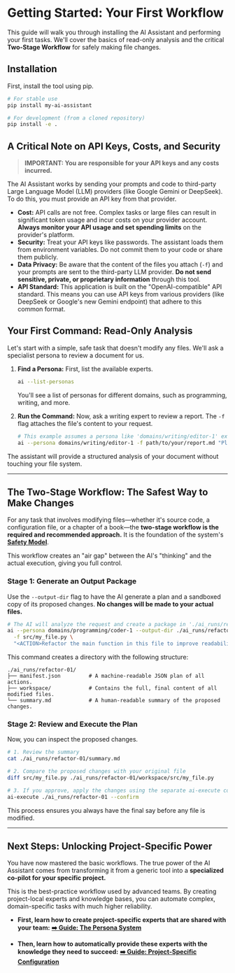 # Getting Started: Your First Workflow

This guide will walk you through installing the AI Assistant and performing your first tasks. We'll cover the basics of read-only analysis and the critical **Two-Stage Workflow** for safely making file changes.

## Installation

First, install the tool using pip.

```bash
# For stable use
pip install my-ai-assistant

# For development (from a cloned repository)
pip install -e .
```

## A Critical Note on API Keys, Costs, and Security

> **IMPORTANT: You are responsible for your API keys and any costs incurred.**

The AI Assistant works by sending your prompts and code to third-party Large Language Model (LLM) providers (like Google Gemini or DeepSeek). To do this, you must provide an API key from that provider.

-   **Cost:** API calls are not free. Complex tasks or large files can result in significant token usage and incur costs on your provider account. **Always monitor your API usage and set spending limits** on the provider's platform.
-   **Security:** Treat your API keys like passwords. The assistant loads them from environment variables. Do not commit them to your code or share them publicly.
-   **Data Privacy:** Be aware that the content of the files you attach (`-f`) and your prompts are sent to the third-party LLM provider. **Do not send sensitive, private, or proprietary information** through this tool.
-   **API Standard:** This application is built on the "OpenAI-compatible" API standard. This means you can use API keys from various providers (like DeepSeek or Google's new Gemini endpoint) that adhere to this common format.


## Your First Command: Read-Only Analysis

Let's start with a simple, safe task that doesn't modify any files. We'll ask a specialist persona to review a document for us.

1.  **Find a Persona:** First, list the available experts.
    ```bash
    ai --list-personas
    ```
    You'll see a list of personas for different domains, such as programming, writing, and more.

2.  **Run the Command:** Now, ask a writing expert to review a report. The `-f` flag attaches the file's content to your request.
    ```bash
    # This example assumes a persona like 'domains/writing/editor-1' exists.
    ai --persona domains/writing/editor-1 -f path/to/your/report.md "Please review this report for clarity, tone, and grammatical errors."
    ```
The assistant will provide a structured analysis of your document without touching your file system.

---

## The Two-Stage Workflow: The Safest Way to Make Changes

For any task that involves modifying files—whether it's source code, a configuration file, or a chapter of a book—the **two-stage workflow is the required and recommended approach.** It is the foundation of the system's **[Safety Model](./safety_model.md)**.

This workflow creates an "air gap" between the AI's "thinking" and the actual execution, giving you full control.

### Stage 1: Generate an Output Package

Use the `--output-dir` flag to have the AI generate a plan and a sandboxed copy of its proposed changes. **No changes will be made to your actual files.**

```bash
# The AI will analyze the request and create a package in './ai_runs/refactor-01'
ai --persona domains/programming/coder-1 --output-dir ./ai_runs/refactor-01 \
  -f src/my_file.py \
  "<ACTION>Refactor the main function in this file to improve readability.</ACTION>"
```

This command creates a directory with the following structure:
```
./ai_runs/refactor-01/
├── manifest.json         # A machine-readable JSON plan of all actions.
├── workspace/            # Contains the full, final content of all modified files.
└── summary.md            # A human-readable summary of the proposed changes.
```

### Stage 2: Review and Execute the Plan

Now, you can inspect the proposed changes.

```bash
# 1. Review the summary
cat ./ai_runs/refactor-01/summary.md

# 2. Compare the proposed changes with your original file
diff src/my_file.py ./ai_runs/refactor-01/workspace/src/my_file.py

# 3. If you approve, apply the changes using the separate ai-execute command
ai-execute ./ai_runs/refactor-01 --confirm
```
This process ensures you always have the final say before any file is modified.

---

## Next Steps: Unlocking Project-Specific Power

You have now mastered the basic workflows. The true power of the AI Assistant comes from transforming it from a generic tool into a **specialized co-pilot for your specific project.**

This is the best-practice workflow used by advanced teams. By creating project-local experts and knowledge bases, you can automate complex, domain-specific tasks with much higher reliability.

-   **First, learn how to create project-specific experts that are shared with your team:**
    **[➡️ Guide: The Persona System](./personas.md)**

-   **Then, learn how to automatically provide these experts with the knowledge they need to succeed:**
    **[➡️ Guide: Project-Specific Configuration](./project_configuration.md)**
